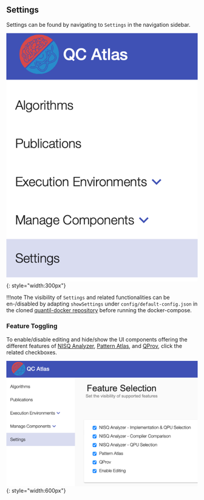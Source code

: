 ## Settings
Settings can be found by navigating to `Settings` in the navigation sidebar.

![settings_in_nav_bar](/user-guide/images/settings/settings-nav.png){: style="width:300px"}

!!!note 
    The visibility of `Settings` and related functionalities can be en-/disabled by adapting `showSettings` under `config/default-config.json` in the cloned [quantil-docker repository](https://github.com/UST-QuAntiL/quantil-docker) before running the docker-compose.
### Feature Toggling

To enable/disable editing and hide/show the UI components offering the different features of [NISQ Analyzer](/user-guide/nisq-analyzer/), [Pattern Atlas](/user-guide/qc-atlas/pattern-relation-type/), and [QProv](/user-guide/qprov/), click the related checkboxes.

![settings_feature_toggling](/user-guide/images/settings/feature-toggling.png){: style="width:600px"}